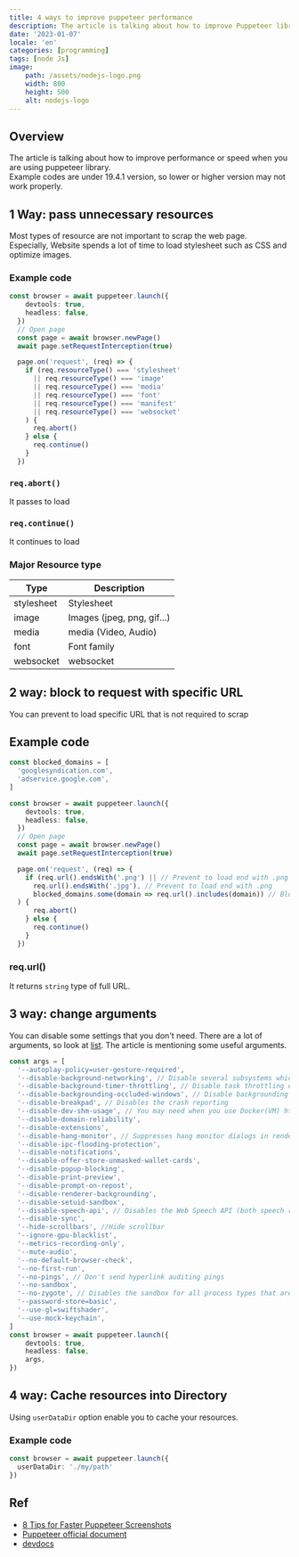 ```yaml
---
title: 4 ways to improve puppeteer performance 
description: The article is talking about how to improve Puppeteer library's performance (speed)
date: '2023-01-07'
locale: 'en'
categories: [programming]
tags: [node Js]
image:
    path: /assets/nodejs-logo.png
    width: 800
    height: 500
    alt: nodejs-logo
---
```


## Overview
The article is talking about how to improve performance or speed when you are using puppeteer library. <br>
Example codes are under 19.4.1 version, so lower or higher version may not work properly.

## 1 Way: pass unnecessary resources
Most types of resource are not important to scrap the web page. <br>
Especially, Website spends a lot of time to load stylesheet such as CSS and optimize images.

### Example code
```typescript
const browser = await puppeteer.launch({
    devtools: true,
    headless: false,
  })
  // Open page
  const page = await browser.newPage()
  await page.setRequestInterception(true)

  page.on('request', (req) => {
    if (req.resourceType() === 'stylesheet'
      || req.resourceType() === 'image'
      || req.resourceType() === 'media'
      || req.resourceType() === 'font'
      || req.resourceType() === 'manifest'
      || req.resourceType() === 'websocket'
    ) {
      req.abort()
    } else {
      req.continue()
    }
  })
```
### ```req.abort()```
It passes to load
### ```req.continue()```
It continues to load

### Major Resource type 
| Type       | Description                |
| ---------- | -------------------------- |
| stylesheet | Stylesheet                 |
| image      | Images (jpeg, png, gif...) |
| media      | media (Video, Audio)       |
| font       | Font family                |
| websocket  | websocket                  |

## 2 way: block to request with specific URL
You can prevent to load specific URL that is not required to scrap
## Example code
```typescript
const blocked_domains = [
  'googlesyndication.com',
  'adservice.google.com',
]

const browser = await puppeteer.launch({
    devtools: true,
    headless: false,
  })
  // Open page
  const page = await browser.newPage()
  await page.setRequestInterception(true)

  page.on('request', (req) => {
    if (req.url().endsWith('.png') || // Prevent to load end with .png
      req.url().endsWith('.jpg'), // Prevent to load end with .png
      blocked_domains.some(domain => req.url().includes(domain)) // Block domains that you intialize
  ) {
      req.abort()
    } else {
      req.continue()
    }
  })
```
### req.url()
It returns ```string``` type of full URL. 

## 3 way: change arguments
You can disable some settings that you don't need. There are a lot of arguments, so look at [list](https://peter.sh/experiments/chromium-command-line-switches/).
The article is mentioning some useful arguments.
```typescript
const args = [
  '--autoplay-policy=user-gesture-required',
  '--disable-background-networking', // Disable several subsystems which run network requests in the background. This is for use when doing network performance testing to avoid noise in the measurements
  '--disable-background-timer-throttling', // Disable task throttling of timer tasks from background pages. 
  '--disable-backgrounding-occluded-windows', // Disable backgrounding renders for occluded windows. Done for tests to avoid nondeterministic behavior.
  '--disable-breakpad', // Disables the crash reporting
  '--disable-dev-shm-usage', // You may need when you use Docker(VM) https://pptr.dev/troubleshooting/#tips
  '--disable-domain-reliability',
  '--disable-extensions',
  '--disable-hang-monitor', // Suppresses hang monitor dialogs in renderer processes. This may allow slow unload handlers on a page to prevent the tab from closing, but the Task Manager can be used to terminate the offending process in this case
  '--disable-ipc-flooding-protection',
  '--disable-notifications',
  '--disable-offer-store-unmasked-wallet-cards',
  '--disable-popup-blocking',
  '--disable-print-preview',
  '--disable-prompt-on-repost',
  '--disable-renderer-backgrounding',
  '--disable-setuid-sandbox',
  '--disable-speech-api', // Disables the Web Speech API (both speech recognition and synthesis). 
  '--disable-sync',
  '--hide-scrollbars', //Hide scrollbar
  '--ignore-gpu-blacklist',
  '--metrics-recording-only',
  '--mute-audio',
  '--no-default-browser-check',
  '--no-first-run',
  '--no-pings', // Don't send hyperlink auditing pings
  '--no-sandbox',
  '--no-zygote', // Disables the sandbox for all process types that are normally sandboxed. Meant to be used as a browser-level switch for testing purposes only
  '--password-store=basic',
  '--use-gl=swiftshader',
  '--use-mock-keychain',
]
const browser = await puppeteer.launch({
    devtools: true,
    headless: false,
    args,
})
```

## 4 way: Cache resources into Directory
Using ```userDataDir``` option enable you to cache your resources.
### Example code
```typescript
const browser = await puppeteer.launch({
  userDataDir: './my/path'
})
```

## Ref
- [8 Tips for Faster Puppeteer Screenshots](https://www.bannerbear.com/blog/ways-to-speed-up-puppeteer-screenshots/)
- [Puppeteer official document](https://pptr.dev/)
- [devdocs](https://devdocs.io/puppeteer/)
